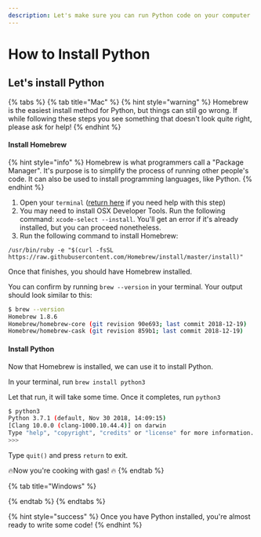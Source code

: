 ```yaml
---
description: Let's make sure you can run Python code on your computer
---
```


# How to Install Python

## Let's install Python

{% tabs %}
{% tab title="Mac" %}
{% hint style="warning" %}
Homebrew is the easiest install method for Python, but things can still go wrong. If while following these steps you see something that doesn't look quite right, please ask for help!
{% endhint %}

#### Install Homebrew

{% hint style="info" %}
Homebrew is what programmers call a "Package Manager". It's purpose is to simplify the process of running other people's code. It can also be used to install programming languages, like Python.
{% endhint %}

1. Open your `terminal` \([return here](../hello-terminal/introducing-your-terminal.md) if you need help with this step\)
2. You may need to install OSX Developer Tools. Run the following command: `xcode-select --install`. You'll get an error if it's already installed, but you can proceed nonetheless.
3. Run the following command to install Homebrew: 

```text
/usr/bin/ruby -e "$(curl -fsSL https://raw.githubusercontent.com/Homebrew/install/master/install)"
```

Once that finishes, you should have Homebrew installed.

You can confirm by running `brew --version` in your terminal. Your output should look similar to this:

```bash
$ brew --version
Homebrew 1.8.6
Homebrew/homebrew-core (git revision 90e693; last commit 2018-12-19)
Homebrew/homebrew-cask (git revision 859b1; last commit 2018-12-19)
```

#### Install Python

Now that Homebrew is installed, we can use it to install Python.

In your terminal, run `brew install python3`

Let that run, it will take some time. Once it completes, run `python3`

```bash
$ python3
Python 3.7.1 (default, Nov 30 2018, 14:09:15) 
[Clang 10.0.0 (clang-1000.10.44.4)] on darwin
Type "help", "copyright", "credits" or "license" for more information.
>>>
```

Type `quit()` and press `return` to exit.

🔥Now you're cooking with gas! 🔥
{% endtab %}

{% tab title="Windows" %}

{% endtab %}
{% endtabs %}

{% hint style="success" %}
Once you have Python installed, you're almost ready to write some code!
{% endhint %}

